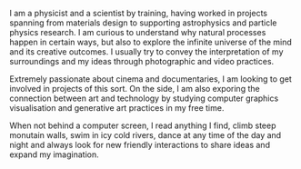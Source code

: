 
I am a physicist and a scientist by training, having worked in projects spanning from materials design to supporting astrophysics and particle physics research. I am curious to understand why natural processes happen in certain ways, but also to explore the infinite universe of the mind and its creative outcomes. I usually try to convey the interpretation of my surroundings and my ideas through photographic and video practices. 

Extremely passionate about cinema and documentaries, I am looking to get involved in projects of this sort. On the side, I am also exporing the connection between art and technology by studying computer graphics visualisation and generative art practices in my free time. 

When not behind a computer screen, I read anything I find, climb steep monutain walls, swim in icy cold rivers, dance at any time of the day and night and always look for new friendly interactions to share ideas and expand my imagination.
